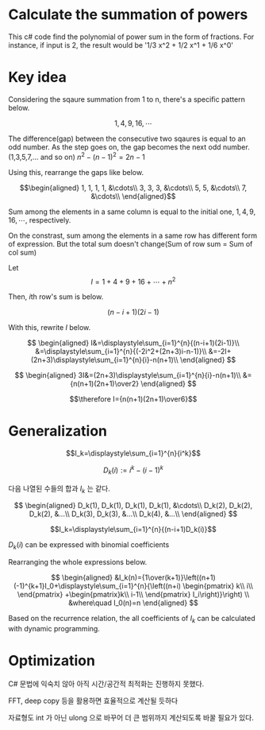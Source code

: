 # Calculate the summation of powers

This c# code find the polynomial of power sum in the form of fractions. For instance, if input is 2, the result would be '1/3 x^2 + 1/2 x^1 + 1/6 x^0'

# Key idea

Considering the sqaure summation from 1 to n, there's a specific pattern below.

$$1, 4, 9, 16, \cdots$$

The difference(gap) between the consecutive two sqaures is equal to an odd number.
As the step goes on, the gap becomes the next odd number.(1,3,5,7,... and so on)
$n^2-(n-1)^2=2n-1$

Using this, rearrange the gaps like below.

$$\begin{aligned}
1, 1, 1, 1, &\cdots\\
3, 3, 3, &\cdots\\
5, 5, &\cdots\\
7, &\cdots\\
\end{aligned}$$


Sum among the elements in a same column is equal to the initial one, $1, 4, 9, 16, \cdots$, respectively.

On the constrast, sum among the elements in a same row has different form of expression.
But the total sum doesn't change(Sum of row sum = Sum of col sum)


Let
$$I=1+4+9+16+\cdots+n^2$$


Then, $i$th row's sum is below.

$$(n-i+1)(2i-1)$$

With this, rewrite $I$ below.

$$
\begin{aligned}
I&=\displaystyle\sum_{i=1}^{n}{(n-i+1)(2i-1)}\\
&=\displaystyle\sum_{i=1}^{n}{(-2i^2+(2n+3)i-n-1)}\\
&=-2I+(2n+3)\displaystyle\sum_{i=1}^{n}{i}-n(n+1)\\
\end{aligned}
$$

$$
\begin{aligned}
3I&=(2n+3)\displaystyle\sum_{i=1}^{n}{i}-n(n+1)\\
&={n(n+1)(2n+1)\over2}
\end{aligned}
$$

$$\therefore I={n(n+1)(2n+1)\over6}$$

# Generalization

$$I_k=\displaystyle\sum_{i=1}^{n}{i^k}$$

$$D_k(i):=i^k-(i-1)^k$$

다음 나열된 수들의 합과 $I_k$ 는 같다.

$$
\begin{aligned}
D_k(1), D_k(1), D_k(1), D_k(1), &\cdots\\
D_k(2), D_k(2), D_k(2), &...\\
D_k(3), D_k(3), &...\\
D_k(4), &...\\
\end{aligned}
$$

$$I_k=\displaystyle\sum_{i=1}^{n}{(n-i+1)D_k(i)}$$

$D_k(i)$ can be expressed with binomial coefficients

Rearranging the whole expressions below.

$$
\begin{aligned}
&I_k(n)={1\over(k+1)}\left((n+1)(-1)^{k+1}I_0+\displaystyle\sum_{i=1}^{n}{\left((n+i)
\begin{pmatrix} k\\
i\\ \end{pmatrix}
+\begin{pmatrix}k\\
i-1\\ \end{pmatrix} I_i\right)}\right)
\\
&where\quad I_0(n)=n
\end{aligned}
$$

Based on the recurrence relation, the all coefficients of $I_k$ can be calculated with dynamic programming.

# Optimization

C# 문법에 익숙치 않아 아직 시간/공간적 최적화는 진행하지 못했다.

FFT, deep copy 등을 활용하면 효율적으로 계산될 듯하다

자료형도 int 가 아닌 ulong 으로 바꾸어 더 큰 범위까지 계산되도록 바꿀 필요가 있다.
